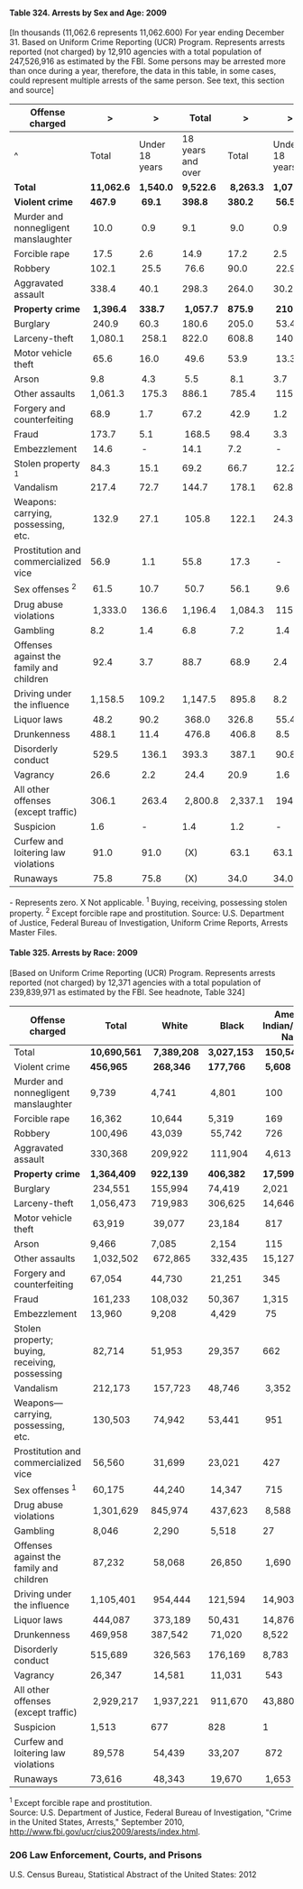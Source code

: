 #### Table 324. Arrests by Sex and Age: 2009

[In thousands (11,062.6 represents 11,062.600) For year ending December 31. Based on Uniform Crime Reporting (UCR) Program. Represents arrests reported (not charged) by 12,910 agencies with a total population of 247,526,916 as estimated by the FBI. Some persons may be arrested more than once during a year, therefore, the data in this table, in some cases, could represent multiple arrests of the same person. See text, this section and source]

| Offense charged |>|>| Total |>|>| Male |>|>| Female |  
|---|---|---|---|---|---|---|---|---|---|  
|^| Total | Under 18 years | 18 years and over | Total | Under 18 years | 18 years and over | Total | Under 18 years | 18 years and over |  
| **Total** | **11,062.6** | **1,540.0** | **9,522.6** | **8,263.3** | **1,071.6** | **78,191.7** | **2,799.2** | **468.3** | **2,330.9** |  
| **Violent crime** | **467.9** | **69.1** | **398.8** | **380.2** | **56.5** | **323.7** | **87.7** | **12.6** | **75.2** |  
| Murder and nonnegligent manslaughter | 10.0 | 0.9 | 9.1 | 9.0 | 0.9 | 8.1 | 1.1 | - | 1.0 |  
| Forcible rape | 17.5 | 2.6 | 14.9 | 17.2 | 2.5 | 14.7 | - | - | - |  
| Robbery | 102.1 | 25.5 | 76.6 | 90.0 | 22.9 | 67.1 | 12.1 | 2.5 | 9.5 |  
| Aggravated assault | 338.4 | 40.1 | 298.3 |264.0 | 30.2 | 233.8 | 74.4 | 9.9 | 64.5 |  
| **Property crime** | **1,396.4** | **338.7** | **1,057.7** | **875.9** | **210.8** | **665.1** | **608.2** | **127.9** | **392.6** |  
| Burglary | 240.9 | 60.3 | 180.6 | 205.0 | 53.4 | 151.7 | 35.9 | 6.9 | 29.0 |  
| Larceny-theft | 1,080.1 | 258.1 | 822.0 | 608.8 | 140.5 | 468.3 | 471.3 | 117.6 | 353.6 |  
| Motor vehicle theft | 65.6 | 16.0 | 49.6 | 53.9 | 13.3 | 40.7 | 11.7 | 2.7 | 8.9 |  
| Arson | 9.8 | 4.3 | 5.5 | 8.1 | 3.7 | 4.4 | 1.7 | 0.6 | 1.1 |  
| Other assaults | 1,061.3 | 175.3 | 886.1 | 785.4 | 115.4 | 670.0 | 276.0 | 59.9 | 216.1 |  
| Forgery and counterfeiting | 68.9 | 1.7 | 67.2 | 42.9 | 1.2 | 41.7 | 26.0 | 0.5 | 25.5 |  
| Fraud | 173.7 | 5.1 | 168.5 | 98.4 | 3.3 | 95.0 | 75.3 | 1.8 | 73.5 |  
| Embezzlement | 14.6 | - | 14.1 | 7.2 | - | 6.9 | 7.4 | - | 7.2 |  
| Stolen property <sup>1</sup> | 84.3 | 15.1 | 69.2 | 66.7 | 12.2 | 54.5 | 17.6 | 2.8 | 14.7 |  
| Vandalism | 217.4 | 72.7 | 144.7 | 178.1 | 62.8 | 115.3 | 39.3 | 9.9 | 29.4 |  
| Weapons: carrying, possessing, etc. | 132.9 | 27.1 | 105.8 | 122.1 | 24.3 | 97.8 | 10.8 | 2.8 | 8.0 |  
| Prostitution and commercialized vice | 56.9 | 1.1 | 55.8 | 17.3 | - | 17.1 | 39.6 | 0.8 | 38.7 |  
| Sex offenses <sup>2</sup> | 61.5 | 10.7 | 50.7 | 56.1 | 9.6 | 46.5 | 5.4 | 1.1 | 4.3 |  
| Drug abuse violations | 1,333.0 | 136.6 | 1,196.4 | 1,084.3 | 115.2 | 969.1 | 248.7 | 21.4 | 227.3 |  
| Gambling | 8.2 | 1.4 | 6.8 | 7.2 | 1.4 | 5.9 | 0.9 | - | 0.9 |  
| Offenses against the family and children | 92.4 | 3.7 | 88.7 | 68.9 | 2.4 | 66.6 | 23.4 | 1.3 | 22.1 |  
| Driving under the influence | 1,158.5 | 109.2 | 1,147.5 | 895.8 | 8.2 | 887.6 | 262.7 | 2.7 | 260.0 |  
| Liquor laws | 48.2 | 90.2 | 368.0 | 326.8 | 55.4 | 271.4 | 131.4 | 34.7 | 96.6 |  
| Drunkenness | 488.1 | 11.4 | 476.8 | 406.8 | 8.5 | 398.3 | 81.3 | 2.9 | 78.4 |  
| Disorderly conduct | 529.5 | 136.1 | 393.3 | 387.1 | 90.8 | 296.2 | 142.4 | 45.3 | 97.1 |  
| Vagrancy | 26.6 | 2.2 | 24.4 | 20.9 | 1.6 | 19.3 | 5.7 | 0.6 | 5.1 |  
| All other offenses (except traffic) | 306.1 | 263.4 | 2,800.8 | 2,337.1 | 194.2 | 2,142.9 | 727.0 | 69.2 | 657.9 |  
| Suspicion | 1.6 | - | 1.4 | 1.2 | - | 1.0 | - | - | - |  
| Curfew and loitering law violations | 91.0 | 91.0 | (X) | 63.1 | 63.1 | (X) | 28.0 | 28.0 | (X) |  
| Runaways | 75.8 | 75.8 | (X) | 34.0 | 34.0 | (X) | 41.8 | 41.8 | (X) |  

\- Represents zero. X Not applicable. <sup>1</sup> Buying, receiving, possessing stolen property. <sup>2</sup> Except forcible rape and prostitution. Source: U.S. Department of Justice, Federal Bureau of Investigation, Uniform Crime Reports, Arrests Master Files.

#### Table 325. Arrests by Race: 2009
[Based on Uniform Crime Reporting (UCR) Program. Represents arrests reported (not charged) by 12,371 agencies with a total population of 239,839,971 as estimated by the FBI. See headnote, Table 324]

| Offense charged | Total | White | Black | American Indian/Alaskan Native | Asian Pacific Islander |  
|---|---|---|---|---|---|  
| Total | **10,690,561** | **7,389,208** | **3,027,153** | **150,544** | **123,656** |  
| Violent crime | **456,965** | **268,346** | **177,766** | **5,608** | **5,245** |  
| Murder and nonnegligent manslaughter | 9,739 | 4,741 | 4,801 | 100 | 97 |  
| Forcible rape | 16,362 | 10,644 | 5,319 | 169 | 230 |  
| Robbery | 100,496 | 43,039 | 55,742 | 726 | 989 |  
| Aggravated assault | 330,368 | 209,922 | 111,904 | 4,613 | 3,929 |  
| **Property crime** | **1,364,409** | **922,139** | **406,382** | **17,599** | **18,289** |  
| Burglary | 234,551 | 155,994 | 74,419 | 2,021 | 2,117 |  
| Larceny-theft | 1,056,473 | 719,983 | 306,625 | 14,646 | 15,219 |  
| Motor vehicle theft | 63,919 | 39,077 | 23,184 | 817 | 841 |  
| Arson | 9,466 | 7,085 | 2,154 | 115 | 112 |  
| Other assaults | 1,032,502 | 672,865 | 332,435 | 15,127 | 12,075 |  
| Forgery and counterfeiting | 67,054 | 44,730 | 21,251 | 345 | 728 |  
| Fraud | 161,233 | 108,032 | 50,367 | 1,315 | 1,519 |  
| Embezzlement | 13,960 | 9,208 | 4,429 | 75 | 248 |  
| Stolen property; buying, receiving, possessing | 82,714 | 51,953 | 29,357 | 662 | 742 |  
| Vandalism | 212,173 | 157,723 | 48,746 | 3,352 | 2,352 |  
| Weapons—carrying, possessing, etc. | 130,503 | 74,942 | 53,441 | 951 | 1,169 |  
| Prostitution and commercialized vice | 56,560 | 31,699 | 23,021 | 427 | 1,413 |  
| Sex offenses <sup>1</sup> | 60,175 | 44,240 | 14,347 | 715 | 873 |  
| Drug abuse violations | 1,301,629 | 845,974 | 437,623 | 8,588 | 9,444 |  
| Gambling | 8,046 | 2,290 | 5,518 | 27 | 211 |  
| Offenses against the family and children | 87,232 | 58,068 | 26,850 | 1,690 | 624 |  
| Driving under the influence | 1,105,401 | 954,444 | 121,594 | 14,903 | 14,460 |  
| Liquor laws | 444,087 | 373,189 | 50,431 | 14,876 | 5,591 |  
| Drunkenness | 469,958 | 387,542 | 71,020 | 8,522 | 2,844 |  
| Disorderly conduct | 515,689 | 326,563 | 176,169 | 8,783 | 4,174 |  
| Vagrancy | 26,347 | 14,581 | 11,031 | 543 | 192 |  
| All other offenses (except traffic) | 2,929,217 | 1,937,221 | 911,670 | 43,880 | 36,446 |  
| Suspicion | 1,513 | 677 | 828 | 1 | 7 |  
| Curfew and loitering law violations | 89,578 | 54,439 | 33,207 | 872 | 1,060 |  
| Runaways | 73,616 | 48,343 | 19,670 | 1,653 | 3,950 |  

<sup>1</sup> Except forcible rape and prostitution.  
Source: U.S. Department of Justice, Federal Bureau of Investigation, "Crime in the United States, Arrests," September 2010, <http://www.fbi.gov/ucr/cius2009/arests/index.html>.

### 206 Law Enforcement, Courts, and Prisons

U.S. Census Bureau, Statistical Abstract of the United States: 2012
